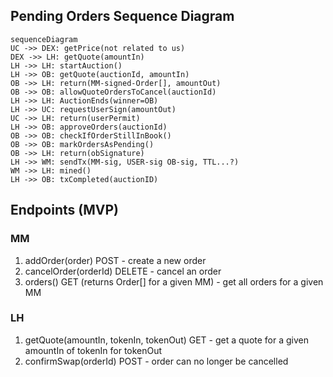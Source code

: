 ## Pending Orders Sequence Diagram

```mermaid
sequenceDiagram
UC ->> DEX: getPrice(not related to us)
DEX ->> LH: getQuote(amountIn)
LH ->> LH: startAuction()
LH ->> OB: getQuote(auctionId, amountIn)
OB ->> LH: return(MM-signed-Order[], amountOut)
OB ->> OB: allowQuoteOrdersToCancel(auctionId)
LH ->> LH: AuctionEnds(winner=OB)
LH ->> UC: requestUserSign(amountOut)
UC ->> LH: return(userPermit)
LH ->> OB: approveOrders(auctionId)
OB ->> OB: checkIfOrderStillInBook()
OB ->> OB: markOrdersAsPending()
OB ->> LH: return(obSignature)
LH ->> WM: sendTx(MM-sig, USER-sig OB-sig, TTL...?)
WM ->> LH: mined()
LH ->> OB: txCompleted(auctionID)
```

## Endpoints (MVP)

### MM

1. addOrder(order) POST - create a new order
2. cancelOrder(orderId) DELETE - cancel an order
3. orders() GET (returns Order[] for a given MM) - get all orders for a given MM

### LH

1. getQuote(amountIn, tokenIn, tokenOut) GET - get a quote for a given amountIn of tokenIn for tokenOut
2. confirmSwap(orderId) POST - order can no longer be cancelled
